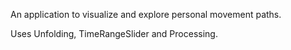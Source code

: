 An application to visualize and explore personal movement paths.

Uses Unfolding, TimeRangeSlider and Processing.